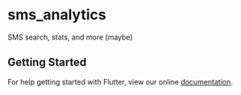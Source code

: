 # sms_analytics

SMS search, stats, and more (maybe)

## Getting Started

For help getting started with Flutter, view our online
[documentation](https://flutter.io/).
